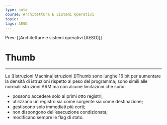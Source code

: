 ```yaml
---
type: nota
course: Architettura E Sistemi Operativi
topic: 
tags: AESO
---
```


Prev: [[Architetture e sistemi operativi (AESO)]]

# Thumb
---

Le [[Istruzioni Machina|istruzioni ]]Thumb sono lunghe 16 bit per aumentare la densità di istruzioni rispetto al peso del programma; sono simili alle normali istruzioni ARM ma con alcune limitazioni che sono:

- possono accedere solo ai primi otto registri;
- utilizzano un registro sia come sorgente sia come destinazione;
- gestiscono solo immediati più corti;
- non dispongono dell’esecuzione condizionata;
- modificano sempre le flag di stato.
